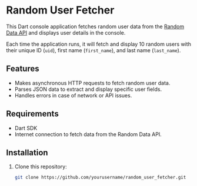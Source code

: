 # Random User Fetcher

This Dart console application fetches random user data from the [Random Data API](https://random-data-api.com/) and displays user details in the console.

Each time the application runs, it will fetch and display 10 random users with their unique ID (`uid`), first name (`first_name`), and last name (`last_name`).

## Features

- Makes asynchronous HTTP requests to fetch random user data.
- Parses JSON data to extract and display specific user fields.
- Handles errors in case of network or API issues.

## Requirements

- Dart SDK
- Internet connection to fetch data from the Random Data API.

## Installation

1. Clone this repository:

   ```bash
   git clone https://github.com/yourusername/random_user_fetcher.git
   ```
